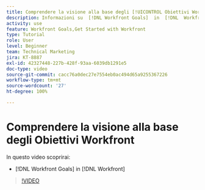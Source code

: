 ```yaml
---
title: Comprendere la visione alla base degli [!UICONTROL Obiettivi Workfront]
description: Informazioni su  [!DNL Workfront Goals]  in  [!DNL  Workfront]  dal team di prodotto.
activity: use
feature: Workfront Goals,Get Started with Workfront
type: Tutorial
role: User
level: Beginner
team: Technical Marketing
jira: KT-8887
exl-id: 42327448-227b-428f-93aa-6039db1291e5
doc-type: video
source-git-commit: cacc76a0dec27e7554eb0ac494d65a9255367226
workflow-type: tm+mt
source-wordcount: '27'
ht-degree: 100%

---
```


# Comprendere la visione alla base degli Obiettivi Workfront

In questo video scoprirai:

* [!DNL Workfront Goals] in [!DNL  Workfront]

>[!VIDEO](https://video.tv.adobe.com/v/335181/?quality=12&learn=on)
